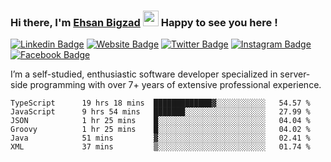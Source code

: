 ### Hi there, I'm <a href="https://teamartisans.com" target="_blank">Ehsan Bigzad</a> <img src="https://media.giphy.com/media/hvRJCLFzcasrR4ia7z/giphy.gif" width="25px"> Happy to see you here !

[![Linkedin Badge](https://img.shields.io/badge/-LinkedIn-0e76a8?style=flat-square&logo=Linkedin&logoColor=white)](https://linkedin.com/in/EhsanBigzad)
[![Website Badge](https://img.shields.io/badge/Website-3b5998?style=flat-square&logo=google-chrome&logoColor=white)](#)
[![Twitter Badge](https://img.shields.io/badge/-Twitter-00acee?style=flat-square&logo=Twitter&logoColor=white)](https://twitter.com/EhsanBigzad)
[![Instagram Badge](https://img.shields.io/badge/-Instagram-e4405f?style=flat-square&logo=Instagram&logoColor=white)](https://instagram.com/ehsanbigzad/)
[![Facebook Badge](https://img.shields.io/badge/-Facebook-0088cc?style=flat-square&logo=Facebook&logoColor=white)](https://facebook.com/EhsanBigzad7)

I’m a self-studied, enthusiastic software developer specialized in server-side programming with over 7+ years of extensive professional experience.

<!--START_SECTION:waka-->

```text
TypeScript      19 hrs 18 mins  █████████████▓░░░░░░░░░░░   54.57 %
JavaScript      9 hrs 54 mins   ███████░░░░░░░░░░░░░░░░░░   27.99 %
JSON            1 hr 25 mins    █░░░░░░░░░░░░░░░░░░░░░░░░   04.04 %
Groovy          1 hr 25 mins    █░░░░░░░░░░░░░░░░░░░░░░░░   04.02 %
Java            51 mins         ▓░░░░░░░░░░░░░░░░░░░░░░░░   02.41 %
XML             37 mins         ▒░░░░░░░░░░░░░░░░░░░░░░░░   01.74 %
```

<!--END_SECTION:waka-->
